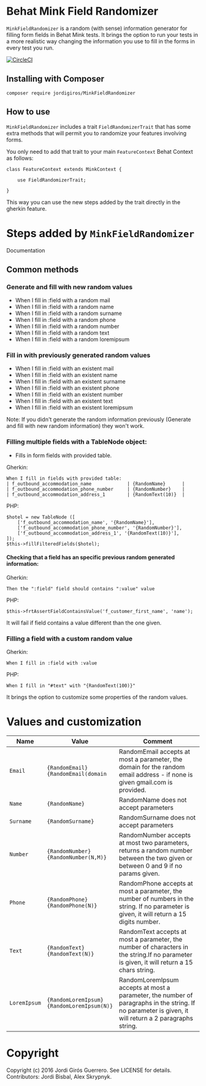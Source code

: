 # Behat Mink Field Randomizer
`MinkFieldRandomizer` is a random (with sense) information generator for filling form fields in Behat Mink tests. 
It brings the option to run your tests in a more realistic way changing the information you use to fill in the forms 
in every test you run.

[![CircleCI](https://circleci.com/gh/integratedexperts/MinkFieldRandomizer.svg?style=shield)](https://circleci.com/gh/integratedexperts/MinkFieldRandomizer)

## Installing with Composer
```
composer require jordigiros/MinkFieldRandomizer
```

## How to use
`MinkFieldRandomizer` includes a trait `FieldRandomizerTrait` that has some extra methods that will permit you to randomize your features involving forms.

You only need to add that trait to your main `FeatureContext` Behat Context as follows:

```
class FeatureContext extends MinkContext {

    use FieldRandomizerTrait;

}
```

This way you can use the new steps added by the trait directly in the gherkin feature.

# Steps added by `MinkFieldRandomizer`

Documentation

## Common methods

### Generate and fill with new random values

 * When I fill in :field with a random mail
 * When I fill in :field with a random name
 * When I fill in :field with a random surname
 * When I fill in :field with a random phone
 * When I fill in :field with a random number
 * When I fill in :field with a random text
 * When I fill in :field with a random loremipsum

### Fill in with previously generated random values

 * When I fill in :field with an existent mail
 * When I fill in :field with an existent name
 * When I fill in :field with an existent surname
 * When I fill in :field with an existent phone
 * When I fill in :field with an existent number
 * When I fill in :field with an existent text
 * When I fill in :field with an existent loremipsum

Note: If you didn't generate the random information previously (Generate and fill with new random information) they won't work.

### Filling multiple fields with a TableNode object:

 * Fills in form fields with provided table. 

Gherkin:
```
When I fill in fields with provided table:
| f_outbound_accommodation_name 			| {RandomName} 		|
| f_outbound_accommodation_phone_number 	| {RandomNumber} 	|
| f_outbound_accommodation_address_1 		| {RandomText(10)}	|
````

PHP:
```
$hotel = new TableNode ([  
    ['f_outbound_accommodation_name', '{RandomName}'],
    ['f_outbound_accommodation_phone_number', '{RandomNumber}'],
    ['f_outbound_accommodation_address_1', '{RandomText(10)}'],   
]);
$this->fillFilteredFields($hotel);
```

#### Checking that a field has an specific previous random generated information:

Gherkin:
```
Then the ":field" field should contains ":value" value
```
PHP:
```
$this->frtAssertFieldContainsValue('f_customer_first_name', 'name');
```

It will fail if field contains a value different than the one given.

### Filling a field with a custom random value
Gherkin:
```
When I fill in :field with :value
```
PHP:
```
When I fill in "#text" with "{RandomText(100)}"
```

It brings the option to customize some properties of the random values.


# Values and customization

| Name          | Value                                             | Comment                               |
|---------------|---------------------------------------------------|---------------------------------------|
|`Email`        |`{RandomEmail}`<br/>`{RandomEmail(domain`          |RandomEmail accepts at most a parameter, the domain for the random email address - if none is given gmail.com is provided.|
|`Name`         |`{RandomName}`                                     |RandomName does not accept parameters  |
|`Surname`      |`{RandomSurname}`                                  |RandomSurname does not accept parameters|
|`Number`       |`{RandomNumber}`<br/>`{RandomNumber(N,M)}`         |RandomNumber accepts at most two parameters, returns a random number between the two given or between 0 and 9 if no params given.|
|`Phone`        |`{RandomPhone}`<br/>`{RandomPhone(N)}`             |RandomPhone accepts at most a parameter, the number of numbers in the string. If no parameter is given, it will return a 15 digits number.|
|`Text`         |`{RandomText}`<br/>`{RandomText(N)}`               |RandomText accepts at most a parameter, the number of characters in the string.If no parameter is given, it will return a 15 chars string.|
|`LoremIpsum`   |`{RandomLoremIpsum}`<br/>`{RandomLoremIpsum(N)}`   |RandomLoremIpsum accepts at most a parameter, the number of paragraphs in the string. If no parameter is given, it will return a 2 paragraphs string.|


# Copyright

Copyright (c) 2016 Jordi Girós Guerrero. See LICENSE for details.
Contributors: Jordi Bisbal, Alex Skrypnyk.
